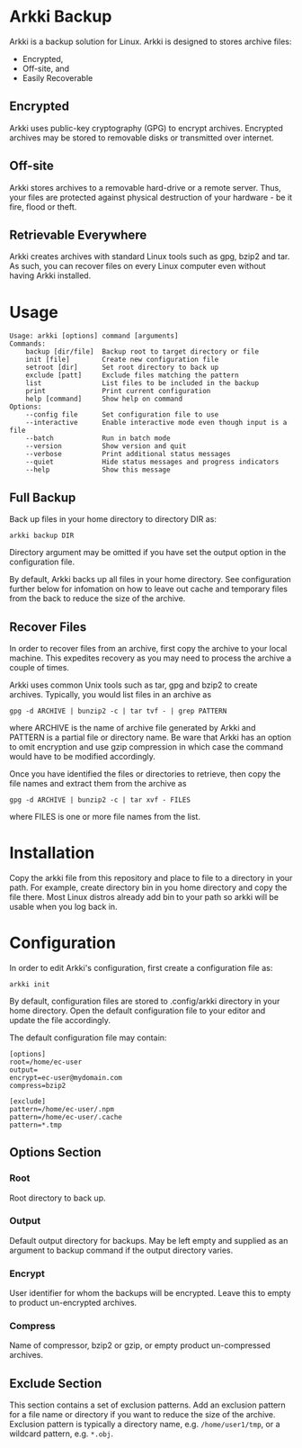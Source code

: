 # Arkki Backup

Arkki is a backup solution for Linux.  Arkki is designed to stores archive
files:

  * Encrypted,
  * Off-site, and
  * Easily Recoverable

## Encrypted

Arkki uses public-key cryptography (GPG) to encrypt archives.  Encrypted
archives may be stored to removable disks or transmitted over internet.

## Off-site

Arkki stores archives to a removable hard-drive or a remote server.  Thus,
your files are protected against physical destruction of your hardware - be it
fire, flood or theft.

## Retrievable Everywhere

Arkki creates archives with standard Linux tools such as gpg, bzip2 and
tar.  As such, you can recover files on every Linux computer even without
having Arkki installed.


# Usage

```
Usage: arkki [options] command [arguments]
Commands:
    backup [dir/file]  Backup root to target directory or file
    init [file]        Create new configuration file
    setroot [dir]      Set root directory to back up
    exclude [patt]     Exclude files matching the pattern
    list               List files to be included in the backup
    print              Print current configuration
    help [command]     Show help on command
Options:
    --config file      Set configuration file to use
    --interactive      Enable interactive mode even though input is a file
    --batch            Run in batch mode
    --version          Show version and quit
    --verbose          Print additional status messages
    --quiet            Hide status messages and progress indicators
    --help             Show this message
```

## Full Backup

Back up files in your home directory to directory DIR as:

    arkki backup DIR

Directory argument may be omitted if you have set the output option in the
configuration file.

By default, Arkki backs up all files in your home directory.  See
configuration further below for infomation on how to leave out cache and
temporary files from the back to reduce the size of the archive.


## Recover Files

In order to recover files from an archive, first copy the archive to your
local machine.  This expedites recovery as you may need to process the
archive a couple of times.

Arkki uses common Unix tools such as tar, gpg and bzip2 to create
archives.  Typically, you would list files in an archive as

    gpg -d ARCHIVE | bunzip2 -c | tar tvf - | grep PATTERN

where ARCHIVE is the name of archive file generated by Arkki and
PATTERN is a partial file or directory name.  Be ware that Arkki has
an option to omit encryption and use gzip compression in which case
the command would have to be modified accordingly.

Once you have identified the files or directories to retrieve, then
copy the file names and extract them from the archive as

    gpg -d ARCHIVE | bunzip2 -c | tar xvf - FILES

where FILES is one or more file names from the list.


# Installation

Copy the arkki file from this repository and place to file to a directory
in your path.  For example, create directory bin in you home directory
and copy the file there.  Most Linux distros already add bin to your
path so arkki will be usable when you log back in.


# Configuration

In order to edit Arkki's configuration, first create a configuration file as:

    arkki init

By default, configuration files are stored to .config/arkki directory in your
home directory.  Open the default configuration file to your editor and update
the file accordingly.

The default configuration file may contain:

    [options]
    root=/home/ec-user
    output=
    encrypt=ec-user@mydomain.com
    compress=bzip2

    [exclude]
    pattern=/home/ec-user/.npm
    pattern=/home/ec-user/.cache
    pattern=*.tmp

## Options Section

### Root

Root directory to back up.

### Output

Default output directory for backups.  May be left empty and supplied as an
argument to backup command if the output directory varies.

### Encrypt

User identifier for whom the backups will be encrypted.  Leave this to empty
to product un-encrypted archives.

### Compress

Name of compressor, bzip2 or gzip, or empty product un-compressed archives.

## Exclude Section

This section contains a set of exclusion patterns.  Add an exclusion pattern
for a file name or directory if you want to reduce the size of the archive.
Exclusion pattern is typically a directory name, e.g. ``/home/user1/tmp``, or
a wildcard pattern, e.g. `*.obj`.

